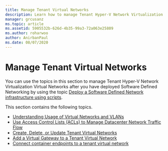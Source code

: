 ```yaml
---
title: Manage Tenant Virtual Networks
description: Learn how to manage Tenant Hyper-V Network Virtualization Virtual Networks after you have deployed Software Defined Networking.
manager: grcusanz
ms.topic: article
ms.assetid: 5905532b-626d-4b35-99a3-72a063e25809
ms.author: roharwoo
author: AnirbanPaul
ms.date: 08/07/2020
---
```

# Manage Tenant Virtual Networks

You can use the topics in this section to manage Tenant Hyper-V Network Virtualization Virtual Networks after you have deployed Software Defined Networking by using the topic [Deploy a Software Defined Network infrastructure using scripts](../../sdn/deploy/Deploy-a-Software-Defined-Network-infrastructure-using-scripts.md).

This section contains the following topics.

- [Understanding Usage of Virtual Networks and VLANs](Understanding-Usage-of-Virtual-Networks-and-VLANs.md)
- [Use Access Control Lists (ACLs) to Manage Datacenter Network Traffic Flow](/azure/azure-local/manage/use-datacenter-firewall-powershell?context=/windows-server/context/windows-server-edge-networking)
- [Create, Delete, or Update Tenant Virtual Networks](Create,-Delete,-or-Update-Tenant-Virtual-Networks.md)
- [Add a Virtual Gateway to a Tenant Virtual Network](Add-a-Virtual-Gateway-to-a-Tenant-Virtual-Network.md)
- [Connect container endpoints to a tenant virtual network](Connect-container-endpoints-to-a-Tenant-Virtual-Network.md)
